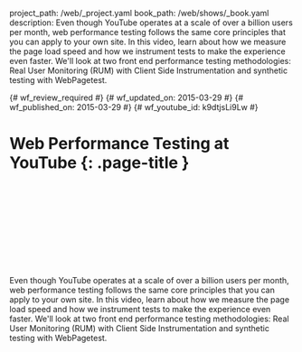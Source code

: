 project_path: /web/_project.yaml
book_path: /web/shows/_book.yaml
description: Even though YouTube operates at a scale of over a billion users per month, web performance testing follows the same core principles that you can apply to your own site. In this video, learn about how we measure the page load speed and how we instrument tests to make the experience even faster. We'll look at two front end performance testing methodologies: Real User Monitoring (RUM) with Client Side Instrumentation and synthetic testing with WebPagetest.

{# wf_review_required #}
{# wf_updated_on: 2015-03-29 #}
{# wf_published_on: 2015-03-29 #}
{# wf_youtube_id: k9dtjsLi9Lw #}

# Web Performance Testing at YouTube {: .page-title }


<div class="video-wrapper">
  <iframe class="devsite-embedded-youtube-video" data-video-id="k9dtjsLi9Lw"
          data-autohide="1" data-showinfo="0" frameborder="0" allowfullscreen>
  </iframe>
</div>


Even though YouTube operates at a scale of over a billion users per month, web performance testing follows the same core principles that you can apply to your own site. In this video, learn about how we measure the page load speed and how we instrument tests to make the experience even faster. We'll look at two front end performance testing methodologies: Real User Monitoring (RUM) with Client Side Instrumentation and synthetic testing with WebPagetest.
